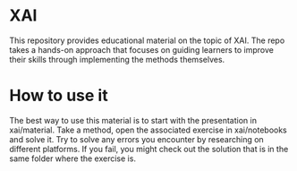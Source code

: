 # XAI

This repository provides educational material on the topic of XAI. The repo takes a hands-on approach that focuses on guiding learners to improve their skills through implementing the methods themselves. 


# How to use it

The best way to use this material is to start with the presentation in xai/material. Take a method, open the associated exercise in xai/notebooks and solve it. Try to solve any errors you encounter by researching on different platforms. If you fail, you might check out the solution that is in the same folder where the exercise is. 
